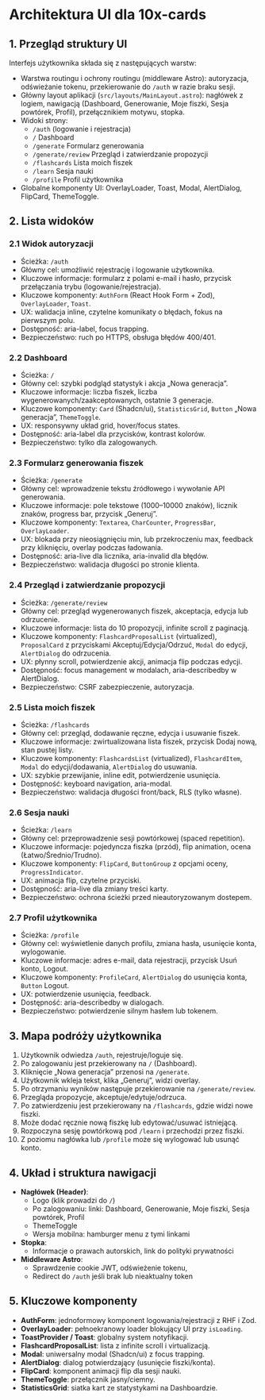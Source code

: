 # Architektura UI dla 10x-cards

## 1. Przegląd struktury UI

Interfejs użytkownika składa się z następujących warstw:

- Warstwa routingu i ochrony routingu (middleware Astro): autoryzacja, odświeżanie tokenu, przekierowanie do `/auth` w razie braku sesji.
- Główny layout aplikacji (`src/layouts/MainLayout.astro`): nagłówek z logiem, nawigacją (Dashboard, Generowanie, Moje fiszki, Sesja powtórek, Profil), przełącznikiem motywu, stopka.
- Widoki strony:
  - `/auth` (logowanie i rejestracja)
  - `/` Dashboard
  - `/generate` Formularz generowania
  - `/generate/review` Przegląd i zatwierdzanie propozycji
  - `/flashcards` Lista moich fiszek
  - `/learn` Sesja nauki
  - `/profile` Profil użytkownika
- Globalne komponenty UI: OverlayLoader, Toast, Modal, AlertDialog, FlipCard, ThemeToggle.

## 2. Lista widoków

### 2.1 Widok autoryzacji

- Ścieżka: `/auth`
- Główny cel: umożliwić rejestrację i logowanie użytkownika.
- Kluczowe informacje: formularz z polami e-mail i hasło, przycisk przełączania trybu (logowanie/rejestracja).
- Kluczowe komponenty: `AuthForm` (React Hook Form + Zod), `OverlayLoader`, `Toast`.
- UX: walidacja inline, czytelne komunikaty o błędach, fokus na pierwszym polu.
- Dostępność: aria-label, focus trapping.
- Bezpieczeństwo: ruch po HTTPS, obsługa błędów 400/401.

### 2.2 Dashboard

- Ścieżka: `/`
- Główny cel: szybki podgląd statystyk i akcja „Nowa generacja”.
- Kluczowe informacje: liczba fiszek, liczba wygenerowanych/zaakceptowanych, ostatnie 3 generacje.
- Kluczowe komponenty: `Card` (Shadcn/ui), `StatisticsGrid`, `Button` „Nowa generacja”, `ThemeToggle`.
- UX: responsywny układ grid, hover/focus states.
- Dostępność: aria-label dla przycisków, kontrast kolorów.
- Bezpieczeństwo: tylko dla zalogowanych.

### 2.3 Formularz generowania fiszek

- Ścieżka: `/generate`
- Główny cel: wprowadzenie tekstu źródłowego i wywołanie API generowania.
- Kluczowe informacje: pole tekstowe (1000–10000 znaków), licznik znaków, progress bar, przycisk „Generuj”.
- Kluczowe komponenty: `Textarea`, `CharCounter`, `ProgressBar`, `OverlayLoader`.
- UX: blokada przy nieosiągnięciu min, lub przekroczeniu max, feedback przy kliknięciu, overlay podczas ładowania.
- Dostępność: aria-live dla licznika, aria-invalid dla błędów.
- Bezpieczeństwo: walidacja długości po stronie klienta.

### 2.4 Przegląd i zatwierdzanie propozycji

- Ścieżka: `/generate/review`
- Główny cel: przegląd wygenerowanych fiszek, akceptacja, edycja lub odrzucenie.
- Kluczowe informacje: lista do 10 propozycji, infinite scroll z paginacją.
- Kluczowe komponenty: `FlashcardProposalList` (virtualized), `ProposalCard` z przyciskami Akceptuj/Edycja/Odrzuć, `Modal` do edycji, `AlertDialog` do odrzucenia.
- UX: płynny scroll, potwierdzenie akcji, animacja flip podczas edycji.
- Dostępność: focus management w modalach, aria-describedby w AlertDialog.
- Bezpieczeństwo: CSRF zabezpieczenie, autoryzacja.

### 2.5 Lista moich fiszek

- Ścieżka: `/flashcards`
- Główny cel: przegląd, dodawanie ręczne, edycja i usuwanie fiszek.
- Kluczowe informacje: zwirtualizowana lista fiszek, przycisk Dodaj nową, stan pustej listy.
- Kluczowe komponenty: `FlashcardsList` (virtualized), `FlashcardItem`, `Modal` do edycji/dodawania, `AlertDialog` do usuwania.
- UX: szybkie przewijanie, inline edit, potwierdzenie usunięcia.
- Dostępność: keyboard navigation, aria-modal.
- Bezpieczeństwo: walidacja długości front/back, RLS (tylko własne).

### 2.6 Sesja nauki

- Ścieżka: `/learn`
- Główny cel: przeprowadzenie sesji powtórkowej (spaced repetition).
- Kluczowe informacje: pojedyncza fiszka (przód), flip animation, ocena (Łatwo/Średnio/Trudno).
- Kluczowe komponenty: `FlipCard`, `ButtonGroup` z opcjami oceny, `ProgressIndicator`.
- UX: animacja flip, czytelne przyciski.
- Dostępność: aria-live dla zmiany treści karty.
- Bezpieczeństwo: ochrona ścieżki przed nieautoryzowanym dostepem.

### 2.7 Profil użytkownika

- Ścieżka: `/profile`
- Główny cel: wyświetlenie danych profilu, zmiana hasła, usunięcie konta, wylogowanie.
- Kluczowe informacje: adres e-mail, data rejestracji, przycisk Usuń konto, Logout.
- Kluczowe komponenty: `ProfileCard`, `AlertDialog` do usunięcia konta, `Button` Logout.
- UX: potwierdzenie usunięcia, feedback.
- Dostępność: aria-describedby w dialogach.
- Bezpieczeństwo: potwierdzenie silnym hasłem lub tokenem.

## 3. Mapa podróży użytkownika

1. Użytkownik odwiedza `/auth`, rejestruje/loguje się.
2. Po zalogowaniu jest przekierowany na `/` (Dashboard).
3. Kliknięcie „Nowa generacja” przenosi na `/generate`.
4. Użytkownik wkleja tekst, klika „Generuj”, widzi overlay.
5. Po otrzymaniu wyników następuje przekierowanie na `/generate/review`.
6. Przegląda propozycje, akceptuje/edytuje/odrzuca.
7. Po zatwierdzeniu jest przekierowany na `/flashcards`, gdzie widzi nowe fiszki.
8. Może dodać ręcznie nową fiszkę lub edytować/usuwać istniejącą.
9. Rozpoczyna sesję powtórkową pod `/learn` i przechodzi przez fiszki.
10. Z poziomu nagłówka lub `/profile` może się wylogować lub usunąć konto.

## 4. Układ i struktura nawigacji

- **Nagłówek (Header)**:
  - Logo (klik prowadzi do `/`)
  - Po zalogowaniu: linki: Dashboard, Generowanie, Moje fiszki, Sesja powtórek, Profil
  - ThemeToggle
  - Wersja mobilna: hamburger menu z tymi linkami
- **Stopka**:
  - Informacje o prawach autorskich, link do polityki prywatności
- **Middleware Astro**:
  - Sprawdzenie cookie JWT, odświeżenie tokenu,
  - Redirect do `/auth` jeśli brak lub nieaktualny token

## 5. Kluczowe komponenty

- **AuthForm**: jednoformowy komponent logowania/rejestracji z RHF i Zod.
- **OverlayLoader**: pełnoekranowy loader blokujący UI przy `isLoading`.
- **ToastProvider / Toast**: globalny system notyfikacji.
- **FlashcardProposalList**: lista z infinite scroll i virtualizacją.
- **Modal**: uniwersalny modal (Shadcn/ui) z focus trapping.
- **AlertDialog**: dialog potwierdzający (usunięcie fiszki/konta).
- **FlipCard**: komponent animacji flip dla sesji nauki.
- **ThemeToggle**: przełącznik jasny/ciemny.
- **StatisticsGrid**: siatka kart ze statystykami na Dashboardzie.
